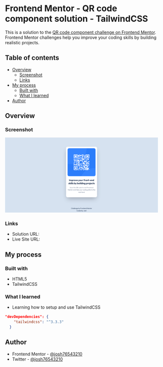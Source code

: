 # Frontend Mentor - QR code component solution - TailwindCSS

This is a solution to the [QR code component challenge on Frontend Mentor](https://www.frontendmentor.io/challenges/qr-code-component-iux_sIO_H). Frontend Mentor challenges help you improve your coding skills by building realistic projects.

## Table of contents

- [Overview](#overview)
  - [Screenshot](#screenshot)
  - [Links](#links)
- [My process](#my-process)
  - [Built with](#built-with)
  - [What I learned](#what-i-learned)
- [Author](#author)

## Overview

### Screenshot

![](./assets/images/screenshot.png)

### Links

- Solution URL: []()
- Live Site URL: []()

## My process

### Built with

- HTML5
- TailwindCSS

### What I learned

- Learning how to setup and use TailwindCSS

```json
"devDependencies": {
    "tailwindcss": "^3.3.3"
  }
```

## Author

- Frontend Mentor - [@josh76543210](https://www.frontendmentor.io/profile/josh76543210)
- Twitter - [@josh76543210](https://www.twitter.com/josh76543210)
